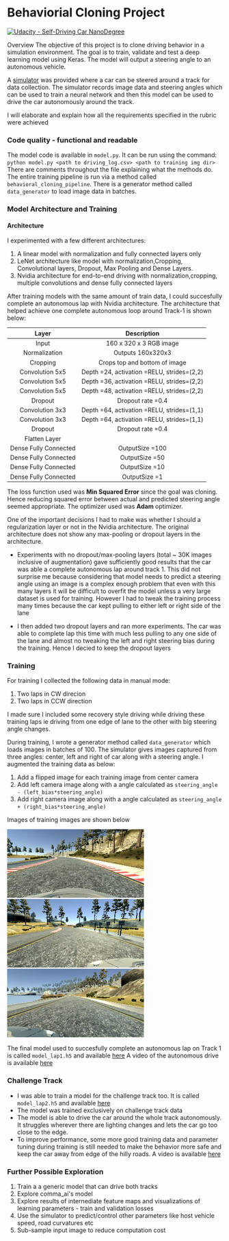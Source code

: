 # Behaviorial Cloning Project

[![Udacity - Self-Driving Car NanoDegree](https://s3.amazonaws.com/udacity-sdc/github/shield-carnd.svg)](http://www.udacity.com/drive)

Overview
The objective of this project is to clone driving behavior in a simulation environment. The goal is to train, validate and test a deep learning model using Keras. The model will output a steering angle to an autonomous vehicle.

A [simulator](https://github.com/udacity/self-driving-car-sim)  was provided where a car can be steered around a track for data collection. The simulator records image data and steering angles which can be used to train a neural network and then this model can be used to drive the car autonomously around the track.

I will elaborate and explain how all the requirements specified in the rubric were achieved

### Code quality - functional and readable

The model code is available in `model.py`. It can be run using the command:
 `python model.py <path to driving_log.csv> <path to training img dir>`
 There are comments throughout the file explaining what the methods
  do. The entire training pipeline is run via  a method called `behavioral_cloning_pipeline`. There is a generator method called `data_generator` to load image data in batches.
  
### Model Architecture and Training

#### Architecture
I experimented with a few different architectures:
1. A linear model with normalization and fully connected layers only
2. LeNet architecture like model with normalization,Cropping, Convolutional layers, Dropout, Max Pooling and Dense Layers.
3. Nvidia architecture for end-to-end driving with normalization,cropping, multiple convolutions and dense fully connected layers

After training models with the same amount of train data, I could succesfully complete an autonomous lap with Nvidia architecture. The architecture that helped achieve one complete autonomous loop around Track-1 is shown below:

| Layer         		|     Description	        		| 
|:---------------------:|:---------------------------------------------:| 
| Input         		| 160 x 320 x 3 RGB image		| 
| Normalization    	| Outputs 160x320x3 	|
|Cropping| Crops top and bottom of image	|
|Convolution 5x5      	| Depth =24, activation =RELU, strides=(2,2)	|
|Convolution 5x5      	| Depth =36, activation =RELU, strides=(2,2)	|
|Convolution 5x5      	| Depth =48, activation =RELU, strides=(2,2)	|
|Dropout				| Dropout rate =0.4						|
|Convolution 3x3     	| Depth =64, activation =RELU, strides=(1,1)	|  
|Convolution 3x3     	| Depth =64, activation =RELU, strides=(1,1)	|  
|Dropout				| Dropout rate =0.4						|
|Flatten Layer			|										|
| Dense Fully Connected | OutputSize =100							|
| Dense Fully Connected | OutputSize =50							|   
| Dense Fully Connected | OutputSize =10							| 
| Dense Fully Connected | OutputSize =1							| 

The loss function used was **Min Squared Error** since the goal was cloning. Hence reducing squared error between actual and predicted steering angle seemed appropriate. The optimizer used was **Adam** optimizer.

One of the important decisions I had to make was whether I should a regularization layer or not in the Nvidia architecture. The original architecture does not show any max-pooling or dropout layers in the architecture. 
* Experiments with no dropout/max-pooling layers (total ~ 30K images inclusive of augmentation) gave sufficiently good results that the car was able a complete autonomous lap around track 1.  This did not surprise me because considering that model needs to predict a steering angle using an image is a complex enough problem that even with this many layers it will be difficult to overfit the model unless a very large dataset is used for training.  However I had to tweak the training process many times because the car kept pulling to either left or right side of the lane

* I then added two dropout layers and ran more experiments. The car was able to complete lap this time with much less pulling to any one side of the lane and almost no tweaking the left and right steering bias during the training. Hence I decied to keep the dropout layers
 
### Training
For training I collected the following data in manual mode:
1. Two laps in CW direcion
2. Two laps in CCW direction

I made sure I included some recovery style driving while driving these training laps ie driving from one edge of lane to the other with big steering angle changes.

During training, I wrote a generator method called `data_generator` which loads images in batches of 100. The simulator gives images captured from three angles: center, left and right of car along with a steering angle. I augmented the training data as below:
1. Add a flipped image for each training image from center camera
2. Add left camera image along with a angle calculated as `steering_angle - (left_bias*steering_angle)`
2. Add right camera image along with a angle calculated as `steering_angle + (right_bias*steering_angle)`

Images of training images are shown below

![Image Center](examples/center1.jpg) ![Image Center](examples/left1.jpg)![Image Center](examples/right1.jpg)


The final model used to succesfully complete an autonomous lap on Track 1 is called `model_lap1.h5` and available [here](model_lap1.h5) 
A video of the autonomous drive is available [here](output_video/output_video_lap1.mp4) 


### Challenge Track

* I was able to train a  model for the challenge track too. It is called `model_lap2.h5` and available [here](model_lap2.h5)
* The model  was trained exclusively on challenge track data
* The model is able to drive the car around the whole track autonomously. It struggles wherever there are lighting changes and lets the car go too close to the edge.
* To improve performance, some more good training data and parameter tuning during training is still needed to make the behavior more safe and keep the car away from edge of the hilly roads. A video is available [here](output_video/output_video_lap2.mp4)

### Further Possible Exploration

1. Train a a generic model that can drive both tracks 
2. Explore comma_ai's model
3. Explore results of internediate feature maps and visualizations of learning parameters - train and validation losses
4. Use the simulator to predict/control other parameters like host vehicle speed, road curvatures etc
5. Sub-sample input image to reduce computation cost



